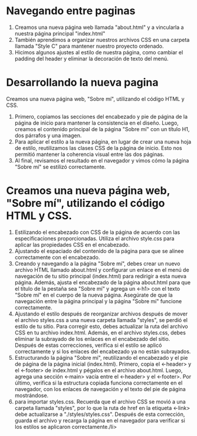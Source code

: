 <h1>Navegando entre paginas</h1>

 <ol>

<li>Creamos una nueva página web llamada "about.html" y a vincularla a nuestra página principal "index.html"</li>
    <li>También aprendimos a organizar nuestros archivos CSS en una carpeta llamada "Style C" para mantener nuestro proyecto ordenado.</li>
    <li> Hicimos algunos ajustes al estilo de nuestra página, como cambiar el padding del header y eliminar la decoración de texto del menú.</li>
 </ol>

<h1>Desarrollando la nueva pagina</h1>

<p>Creamos una nueva página web, "Sobre mí", utilizando el código HTML y CSS.</p>

 <ol>

<li>Primero, copiamos las secciones del encabezado y pie de página de la página de inicio para mantener la consistencia en el diseño. Luego, creamos el contenido principal de la página "Sobre mí" con un título H1, dos párrafos y una imagen.</li>
    <li>Para aplicar el estilo a la nueva página, en lugar de crear una nueva hoja de estilo, reutilizamos las clases CSS de la página de inicio. Esto nos permitió mantener la coherencia visual entre las dos páginas.</li>
    <li>Al final, revisamos el resultado en el navegador y vimos cómo la página "Sobre mí" se estilizó correctamente.</li>
 </ol>




<h1>Creamos una nueva página web, "Sobre mí", utilizando el código HTML y CSS.</h1>

 <ol>

<li>Estilizando el encabezado con CSS de la página de acuerdo con las especificaciones proporcionadas. Utiliza el archivo style.css para aplicar las propiedades CSS en el encabezado.</li>
    <li>Ajustando el espaciado del contenido de la página para que se alinee correctamente con el encabezado.</li>
    <li>Creando y navegando a la página "Sobre mí", debes crear un nuevo archivo HTML llamado about.html y configurar un enlace en el menú de navegación de tu sitio principal (index.html) para redirigir a esta nueva página. Además, ajusta el encabezado de la página about.html para que el título de la pestaña sea "Sobre mí" y agrega un <-h1> con el texto "Sobre mí" en el cuerpo de la nueva página. Asegúrate de que la navegación entre la página principal y la página "Sobre mí" funcione correctamente.</li>
    <li>Ajustando el estilo después de reorganizar archivos después de mover el archivo styles.css a una nueva carpeta llamada "styles", se perdió el estilo de tu sitio. Para corregir esto, debes actualizar la ruta del archivo CSS en tu archivo index.html. Además, en el archivo styles.css, debes eliminar la subrayado de los enlaces en el encabezado del sitio. Después de estas correcciones, verifica si el estilo se aplicó correctamente y si los enlaces del encabezado ya no están subrayados.</li>
    <li>Estructurando la página "Sobre mí", reutilizando el encabezado y el pie de página de la página inicial (index.html). Primero, copia el <-header> y el <-footer> de index.html y pégalos en el archivo about.html. Luego, agrega una sección <-main> vacía entre el <-header> y el <-footer>. Por último, verifica si la estructura copiada funciona correctamente en el navegador, con los enlaces de navegación y el texto del pie de página mostrándose.</li>
    <li><Importando y corrigiendo la ruta del archivo CSS en la página "Sobre mí", corregir la ruta del archivo para reflejar la estructura de carpetas actual. En el archivo about.html, agrega la etiqueta <-link> para importar styles.css. Recuerda que el archivo CSS se movió a una carpeta llamada "styles", por lo que la ruta de href en la etiqueta <-link> debe actualizarse a "./styles/styles.css". Después de esta corrección, guarda el archivo y recarga la página en el navegador para verificar si los estilos se aplicaron correctamente./li>

 </ol>

 



